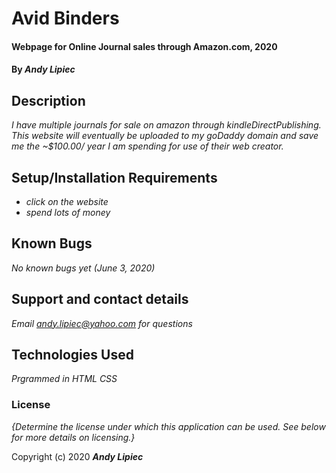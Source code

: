 
# Avid Binders

#### Webpage for Online Journal sales through Amazon.com, 2020

#### By _**Andy Lipiec**_

## Description

_I have multiple journals for sale on amazon through kindleDirectPublishing. This website will eventually be uploaded to my goDaddy domain and save me the ~$100.00/ year I am spending for use of their web creator._

## Setup/Installation Requirements

* _click on the website_
* _spend lots of money_


## Known Bugs

_No known bugs yet (June 3, 2020)_

## Support and contact details

_Email andy.lipiec@yahoo.com for questions_

## Technologies Used

_Prgrammed in HTML CSS_

### License

*{Determine the license under which this application can be used.  See below for more details on licensing.}*

Copyright (c) 2020 **_Andy Lipiec_**
